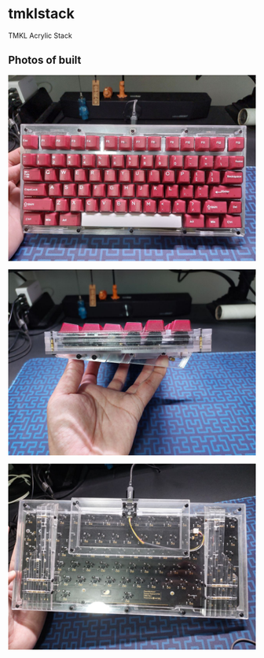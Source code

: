 # tmklstack
TMKL Acrylic Stack

## Photos of built
![1](/photos/top.jpg) 

![2](/photos/side.jpg) 

![2](/photos/btm.jpg) 


